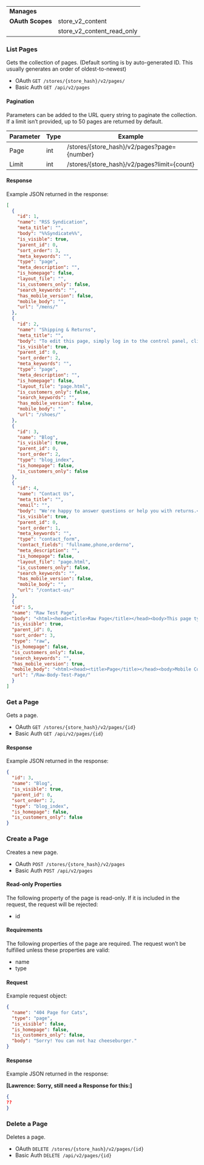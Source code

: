 |||
|----|-----|
| **Manages** ||
| **OAuth Scopes** | store_v2_content |
||store_v2_content_read_only|

### <span class="jumptarget"> List Pages </span>

Gets the collection of pages. (Default sorting is by auto-generated ID. This usually generates an order of oldest-to-newest)

*   OAuth
 `GET /stores/{store_hash}/v2/pages/`
*   Basic Auth
 `GET /api/v2/pages`

#### <span class="jumptarget"> Pagination </span>

Parameters can be added to the URL query string to paginate the collection. If a limit isn’t provided, up to 50 pages are returned by default.

| Parameter | Type | Example |
| --- | --- | --- |
| Page | int | /stores/{store_hash}/v2/pages?page={number} |
| Limit | int | /stores/{store_hash}/v2/pages?limit={count} |

#### <span class="jumptarget"> Response </span>

Example JSON returned in the response:

```json
[
  {
    "id": 1,
    "name": "RSS Syndication",
    "meta_title": "",
    "body": "%%Syndicate%%",
    "is_visible": true,
    "parent_id": 0,
    "sort_order": 3,
    "meta_keywords": "",
    "type": "page",
    "meta_description": "",
    "is_homepage": false,
    "layout_file": "",
    "is_customers_only": false,
    "search_keywords": "",
    "has_mobile_version": false,
    "mobile_body": "",
    "url": "/mens/"
  },
  {
    "id": 2,
    "name": "Shipping & Returns",
    "meta_title": "",
    "body": "To edit this page, simply log in to the control panel, click the <strong style=\"font-weight: 400\">Website Content</strong> tab, and choose the <strong style=\"font-weight: 400\"> View Web Pages</strong> option. Click <strong style=\"font-weight: 400\">Edit</strong> next to the <strong style=\"font-weight: 400\">Shipping & Returns</strong> page, and you can change this text. A sample returns policy is shown below, which you can edit as needed. <br/><br/> <em style=\"font-style: normal\"><strong>Returns Policy</strong></em><strong style=\"font-weight: 400\"></em></em><em style=\"font-style: normal\"><br/><br/></em>You may return most new, unopened items within 30 days of delivery for a full refund. We'll also pay the return shipping costs if the return is a result of our error (you received an incorrect or defective item, etc.).<br/><br/>You should expect to receive your refund within four weeks of giving your package to the return shipper, however, in many cases you will receive a refund more quickly. This time period includes the transit time for us to receive your return from the shipper (5 to 10 business days), the time it takes us to process your return once we receive it (3 to 5 business days), and the time it takes your bank to process our refund request (5 to 10 business days).<br/><br/>If you need to return an item, please <a href=\"/contact-us/\">Contact Us</a> with your order number and details about the product you would like to return. We will respond quickly with instructions for how to return items from your order.<br/><br/></strong><strong>Shipping</em></em></em></strong><strong style=\"font-weight: 400\"><em style=\"font-style: normal\"><br/><br/></em>We can ship to virtually any address in the world. Note that there are restrictions on some products, and some products cannot be shipped to international destinations.<br/><br/>When you place an order, we will estimate shipping and delivery dates for you based on the availability of your items and the shipping options you choose. Depending on the shipping provider you choose, shipping date estimates may appear on the shipping quotes page.<br/><br/>Please also note that the shipping rates for many items we sell are weight-based. The weight of any such item can be found on its detail page. To reflect the policies of the shipping companies we use, all weights will be rounded up to the next full pound.</strong><br/>",
    "is_visible": true,
    "parent_id": 0,
    "sort_order": 2,
    "meta_keywords": "",
    "type": "page",
    "meta_description": "",
    "is_homepage": false,
    "layout_file": "page.html",
    "is_customers_only": false,
    "search_keywords": "",
    "has_mobile_version": false,
    "mobile_body": "",
    "url": "/shoes/"
  },
  {
    "id": 3,
    "name": "Blog",
    "is_visible": true,
    "parent_id": 0,
    "sort_order": 2,
    "type": "blog_index",
    "is_homepage": false,
    "is_customers_only": false
  },
  {
    "id": 4,
    "name": "Contact Us",
    "meta_title": "",
    "email": "",
    "body": "We're happy to answer questions or help you with returns.<br/>Please fill out the form below if you need assistance.",
    "is_visible": true,
    "parent_id": 0,
    "sort_order": 1,
    "meta_keywords": "",
    "type": "contact_form",
    "contact_fields": "fullname,phone,orderno",
    "meta_description": "",
    "is_homepage": false,
    "layout_file": "page.html",
    "is_customers_only": false,
    "search_keywords": "",
    "has_mobile_version": false,
    "mobile_body": "",
    "url": "/contact-us/"
  },
  {
  "id": 5,
  "name": "Raw Test Page",
  "body": "<html><head><title>Raw Page</title></head><body>This page type can store raw HTML</body></html>",
  "is_visible": true,
  "parent_id": 0,
  "sort_order": 3,
  "type": "raw",
  "is_homepage": false,
  "is_customers_only": false,
  "search_keywords": "",
  "has_mobile_version": true,
  "mobile_body": "<html><head><title>Page</title></head><body>Mobile Content can be raw as well</body></html>",
  "url": "/Raw-Body-Test-Page/"
  }
]
```

### <span class="jumptarget"> Get a Page </span>

Gets a page.

*   OAuth
`GET /stores/{store_hash}/v2/pages/{id}`
*   Basic Auth
`GET /api/v2/pages/{id}`

#### <span class="jumptarget"> Response </span>

Example JSON returned in the response:

```json
{
  "id": 3,
  "name": "Blog",
  "is_visible": true,
  "parent_id": 0,
  "sort_order": 2,
  "type": "blog_index",
  "is_homepage": false,
  "is_customers_only": false
}
```

### <span class="jumptarget"> Create a Page </span>

Creates a new page.

*   OAuth
`POST /stores/{store_hash}/v2/pages`
*   Basic Auth
`POST /api/v2/pages`

#### <span class="jumptarget"> Read-only Properties </span>

The following property of the page is read-only. If it is included in the request, the request will be rejected:

*   id

#### <span class="jumptarget"> Requirements </span>

The following properties of the page are required. The request won’t be fulfilled unless these properties are valid:

*   name
*   type

#### <span class="jumptarget"> Request </span>

Example request object:

```json
{
  "name": "404 Page for Cats",
  "type": "page",
  "is_visible": false,
  "is_homepage": false,
  "is_customers_only": false,
  "body": "Sorry! You can not haz cheeseburger."
}
```

#### <span class="jumptarget"> Response </span>

Example JSON returned in the response:

**[Lawrence: Sorry, still need a Response for this:]**

```json
{
??
}
```

### <span class="jumptarget"> Delete a Page </span>

Deletes a page.

*   OAuth
`DELETE /stores/{store_hash}/v2/pages/{id}`
*   Basic Auth
`DELETE /api/v2/pages/{id}`
